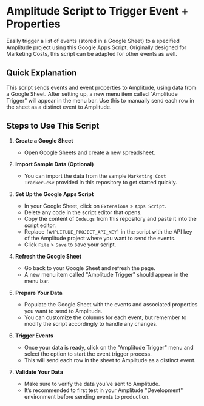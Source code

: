 # Amplitude Script to Trigger Event + Properties

Easily trigger a list of events (stored in a Google Sheet) to a specified Amplitude project using this Google Apps Script. Originally designed for Marketing Costs, this script can be adapted for other events as well.

## Quick Explanation

This script sends events and event properties to Amplitude, using data from a Google Sheet. After setting up, a new menu item called "Amplitude Trigger" will appear in the menu bar. Use this to manually send each row in the sheet as a distinct event to Amplitude.

## Steps to Use This Script

1. **Create a Google Sheet**

   - Open Google Sheets and create a new spreadsheet.

2. **Import Sample Data (Optional)**

   - You can import the data from the sample `Marketing Cost Tracker.csv` provided in this repository to get started quickly.

3. **Set Up the Google Apps Script**

   - In your Google Sheet, click on `Extensions` > `Apps Script`.
   - Delete any code in the script editor that opens.
   - Copy the content of `Code.gs` from this repository and paste it into the script editor.
   - Replace `[AMPLITUDE_PROJECT_API_KEY]` in the script with the API key of the Amplitude project where you want to send the events.
   - Click `File` > `Save` to save your script.

4. **Refresh the Google Sheet**

   - Go back to your Google Sheet and refresh the page.
   - A new menu item called "Amplitude Trigger" should appear in the menu bar.

5. **Prepare Your Data**

   - Populate the Google Sheet with the events and associated properties you want to send to Amplitude.
   - You can customize the columns for each event, but remember to modify the script accordingly to handle any changes.

6. **Trigger Events**

   - Once your data is ready, click on the "Amplitude Trigger" menu and select the option to start the event trigger process.
   - This will send each row in the sheet to Amplitude as a distinct event.

7. **Validate Your Data**
   - Make sure to verify the data you’ve sent to Amplitude.
   - It’s recommended to first test in your Amplitude "Development" environment before sending events to production.
